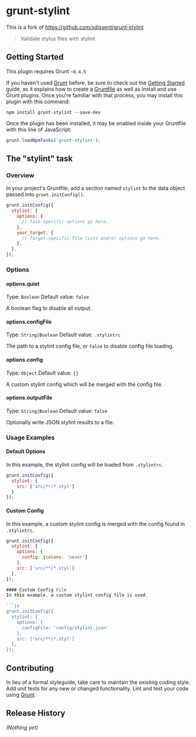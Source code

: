 # grunt-stylint

This is a fork of https://github.com/xdissent/grunt-stylint

> Validate stylus files with stylint

## Getting Started
This plugin requires Grunt `~0.4.5`

If you haven't used [Grunt](http://gruntjs.com/) before, be sure to check out the [Getting Started](http://gruntjs.com/getting-started) guide, as it explains how to create a [Gruntfile](http://gruntjs.com/sample-gruntfile) as well as install and use Grunt plugins. Once you're familiar with that process, you may install this plugin with this command:

```shell
npm install grunt-stylint --save-dev
```

Once the plugin has been installed, it may be enabled inside your Gruntfile with this line of JavaScript:

```js
grunt.loadNpmTasks('grunt-stylint');
```

## The "stylint" task

### Overview
In your project's Gruntfile, add a section named `stylint` to the data object passed into `grunt.initConfig()`.

```js
grunt.initConfig({
  stylint: {
    options: {
      // Task-specific options go here.
    },
    your_target: {
      // Target-specific file lists and/or options go here.
    },
  },
});
```

### Options

#### options.quiet
Type: `Boolean`
Default value: `false`

A boolean flag to disable all output.

#### options.configFile
Type: `String|Boolean`
Default value: `.stylintrc`

The path to a stylint config file, or `false` to disable config file loading.

#### options.config
Type: `Object`
Default value: `{}`

A custom stylint config which will be merged with the config file.

#### options.outputFile
Type: `String|Boolean`
Default value: `false`

Optionally write JSON stylint results to a file.

### Usage Examples

#### Default Options
In this example, the stylint config will be loaded from `.stylintrc`.

```js
grunt.initConfig({
  stylint: {
    src: ['src/**/*.styl']
  }
});
```

#### Custom Config
In this example, a custom stylint config is merged with the config found in `.stylintrc`.

```js
grunt.initConfig({
  stylint: {
    options: {
      config: {colons: 'never'}
    },
    src: ['src/**/*.styl']
  },
});

#### Custom Config File
In this example, a custom stylint config file is used.

```js
grunt.initConfig({
  stylint: {
    options: {
      configFile: 'config/stylint.json'
    },
    src: ['src/**/*.styl']
  },
});
```

## Contributing
In lieu of a formal styleguide, take care to maintain the existing coding style. Add unit tests for any new or changed functionality. Lint and test your code using [Grunt](http://gruntjs.com/).

## Release History
_(Nothing yet)_
